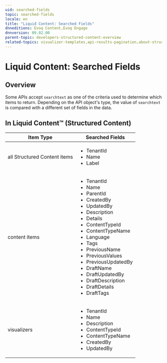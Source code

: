 ```yaml
---
uid: searched-fields
topic: searched-fields
locale: en
title: "Liquid Content: Searched Fields"
dnneditions: Evoq Content,Evoq Engage
dnnversion: 09.02.00
parent-topic: developers-structured-content-overview
related-topics: visualizer-templates,api-results-pagination,about-structured-content-apis,examples-structured-content-apis
---
```


# Liquid Content: Searched Fields

## Overview

Some APIs accept `searchtext` as one of the criteria used to determine which items to return. Depending on the API object's type, the value of `searchtext` is compared with a different set of fields in the data.

## In Liquid Content™ (Structured Content)

|**Item Type**|**Searched Fields**|
|---|---|
|all Structured Content items|<ul><li>TenantId</li><li>Name</li><li>Label</li></ul>|
|content items|<ul><li>TenantId</li><li>Name</li><li>ParentId</li><li>CreatedBy</li><li>UpdatedBy</li><li>Description</li><li>Details</li><li>ContentTypeId</li><li>ContentTypeName</li><li>Language</li><li>Tags</li><li>PreviousName</li><li>PreviousValues</li><li>PreviousUpdatedBy</li><li>DraftName</li><li>DraftUpdatedBy</li><li>DraftDescription</li><li>DraftDetails</li><li>DraftTags</li></ul>|
|visualizers|<ul><li>TenantId</li><li>Name</li><li>Description</li><li>ContentTypeId</li><li>ContentTypeName</li><li>CreatedBy</li><li>UpdatedBy</li></ul>|